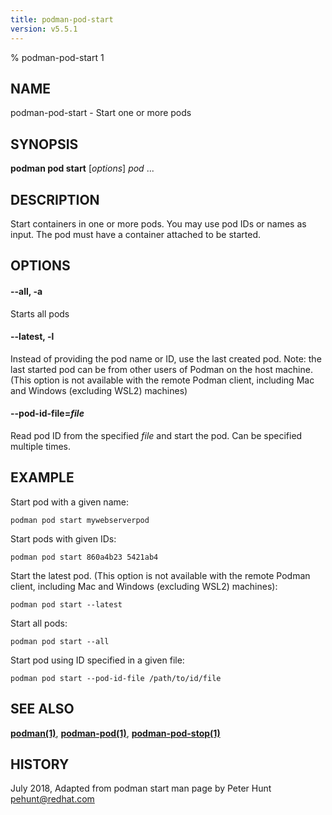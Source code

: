 ```yaml
---
title: podman-pod-start
version: v5.5.1
---
```


% podman-pod-start 1

## NAME
podman\-pod\-start - Start one or more pods

## SYNOPSIS
**podman pod start** [*options*] *pod* ...

## DESCRIPTION
Start containers in one or more pods.  You may use pod IDs or names as input. The pod must have a container attached
to be started.

## OPTIONS

#### **--all**, **-a**

Starts all pods


[//]: # (BEGIN included file options/latest.md)
#### **--latest**, **-l**

Instead of providing the pod name or ID, use the last created pod.
Note: the last started pod can be from other users of Podman on the host machine.
(This option is not available with the remote Podman client, including Mac and Windows
(excluding WSL2) machines)

[//]: # (END   included file options/latest.md)


[//]: # (BEGIN included file options/pod-id-file.pod.md)
#### **--pod-id-file**=*file*

Read pod ID from the specified *file* and start the pod. Can be specified multiple times.

[//]: # (END   included file options/pod-id-file.pod.md)

## EXAMPLE

Start pod with a given name:
```
podman pod start mywebserverpod
```

Start pods with given IDs:
```
podman pod start 860a4b23 5421ab4
```

Start the latest pod. (This option is not available with the remote Podman client, including Mac and Windows (excluding WSL2) machines):
```
podman pod start --latest
```

Start all pods:
```
podman pod start --all
```

Start pod using ID specified in a given file:
```
podman pod start --pod-id-file /path/to/id/file
```

## SEE ALSO
**[podman(1)](podman.1.md)**, **[podman-pod(1)](podman-pod.1.md)**, **[podman-pod-stop(1)](podman-pod-stop.1.md)**

## HISTORY
July 2018, Adapted from podman start man page by Peter Hunt <pehunt@redhat.com>
